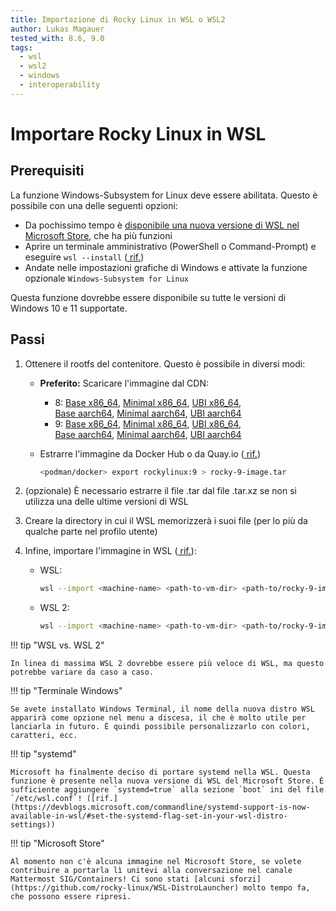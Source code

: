 ```yaml
---
title: Importazione di Rocky Linux in WSL o WSL2
author: Lukas Magauer
tested_with: 8.6, 9.0
tags:
  - wsl
  - wsl2
  - windows
  - interoperability
---
```


# Importare Rocky Linux in WSL

## Prerequisiti

La funzione Windows-Subsystem for Linux deve essere abilitata. Questo è possibile con una delle seguenti opzioni:

- Da pochissimo tempo è [disponibile una nuova versione di WSL nel Microsoft Store](https://apps.microsoft.com/store/detail/windows-subsystem-for-linux/9P9TQF7MRM4R), che ha più funzioni
- Aprire un terminale amministrativo (PowerShell o Command-Prompt) e <br>eseguire `wsl --install` ([ rif.](https://docs.microsoft.com/en-us/windows/wsl/install))
- Andate nelle impostazioni grafiche di Windows e attivate la funzione opzionale `Windows-Subsystem for Linux`

Questa funzione dovrebbe essere disponibile su tutte le versioni di Windows 10 e 11 supportate.

## Passi

1. Ottenere il rootfs del contenitore. Questo è possibile in diversi modi:

    - **Preferito:** Scaricare l'immagine dal CDN:
        - 8: [Base x86_64](https://dl.rockylinux.org/pub/rocky/8/images/x86_64/Rocky-8-Container-Base.latest.x86_64.tar.xz), [Minimal x86_64](https://dl.rockylinux.org/pub/rocky/8/images/x86_64/Rocky-8-Container-Minimal.latest.x86_64.tar.xz), [UBI x86_64](https://dl.rockylinux.org/pub/rocky/8/images/x86_64/Rocky-8-Container-UBI.latest.x86_64.tar.xz),<br>[Base aarch64](https://dl.rockylinux.org/pub/rocky/8/images/aarch64/Rocky-8-Container-Base.latest.aarch64.tar.xz), [Minimal aarch64](https://dl.rockylinux.org/pub/rocky/8/images/aarch64/Rocky-8-Container-Minimal.latest.aarch64.tar.xz), [UBI aarch64](https://dl.rockylinux.org/pub/rocky/8/images/aarch64/Rocky-8-Container-UBI.latest.aarch64.tar.xz)
        - 9: [Base x86_64](https://dl.rockylinux.org/pub/rocky/9/images/x86_64/Rocky-9-Container-Base.latest.x86_64.tar.xz), [Minimal x86_64](https://dl.rockylinux.org/pub/rocky/9/images/x86_64/Rocky-9-Container-Minimal.latest.x86_64.tar.xz), [UBI x86_64](https://dl.rockylinux.org/pub/rocky/9/images/x86_64/Rocky-9-Container-UBI.latest.x86_64.tar.xz),<br>[Base aarch64](https://dl.rockylinux.org/pub/rocky/9/images/aarch64/Rocky-9-Container-Base.latest.aarch64.tar.xz), [Minimal aarch64](https://dl.rockylinux.org/pub/rocky/9/images/aarch64/Rocky-9-Container-Minimal.latest.aarch64.tar.xz), [UBI aarch64](https://dl.rockylinux.org/pub/rocky/9/images/aarch64/Rocky-9-Container-UBI.latest.aarch64.tar.xz)
    - Estrarre l'immagine da Docker Hub o da Quay.io ([ rif.](https://docs.microsoft.com/en-us/windows/wsl/use-custom-distro#export-the-tar-from-a-container))

        ```sh
        <podman/docker> export rockylinux:9 > rocky-9-image.tar
        ```

2. (opzionale) È necessario estrarre il file .tar dal file .tar.xz se non si utilizza una delle ultime versioni di WSL
3. Creare la directory in cui il WSL memorizzerà i suoi file (per lo più da qualche parte nel profilo utente)
4. Infine, importare l'immagine in WSL ([ rif.](https://docs.microsoft.com/en-us/windows/wsl/use-custom-distro#import-the-tar-file-into-wsl)):

    - WSL:

        ```sh
        wsl --import <machine-name> <path-to-vm-dir> <path-to/rocky-9-image.tar.xz>
        ```

    - WSL 2:

        ```sh
        wsl --import <machine-name> <path-to-vm-dir> <path-to/rocky-9-image.tar.xz> --version 2
        ```

!!! tip "WSL vs. WSL 2"

    In linea di massima WSL 2 dovrebbe essere più veloce di WSL, ma questo potrebbe variare da caso a caso.

!!! tip "Terminale Windows"

    Se avete installato Windows Terminal, il nome della nuova distro WSL apparirà come opzione nel menu a discesa, il che è molto utile per lanciarla in futuro. È quindi possibile personalizzarlo con colori, caratteri, ecc.

!!! tip "systemd"

    Microsoft ha finalmente deciso di portare systemd nella WSL. Questa funzione è presente nella nuova versione di WSL del Microsoft Store. È sufficiente aggiungere `systemd=true` alla sezione `boot` ini del file `/etc/wsl.conf`! ([rif.](https://devblogs.microsoft.com/commandline/systemd-support-is-now-available-in-wsl/#set-the-systemd-flag-set-in-your-wsl-distro-settings))

!!! tip "Microsoft Store"

    Al momento non c'è alcuna immagine nel Microsoft Store, se volete contribuire a portarla lì unitevi alla conversazione nel canale Mattermost SIG/Containers! Ci sono stati [alcuni sforzi](https://github.com/rocky-linux/WSL-DistroLauncher) molto tempo fa, che possono essere ripresi.
